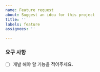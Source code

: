 ```yaml
---
name: Feature request
about: Suggest an idea for this project
title: ''
labels: feature
assignees: ''

---
```


### 요구 사항

- [ ] 개발 해야 할 기능을 적어주세요.
